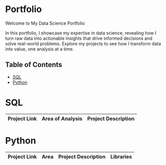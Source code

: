# Portfolio

Welcome to My Data Science Portfolio

In this portfolio, I showcase my expertise in data science, revealing how I turn raw data into actionable insights that drive informed decisions and solve real-world problems. Explore my projects to see how I transform data into value, one analysis at a time.

## Table of Contents
- [SQL](#sql)
- [Python](#python)

# SQL
| Project Link | Area of Analysis | Project Description | 
|---|---|---|

# Python
| Project Link | Area | Project Description | Libraries |    
|---|---|---|---|
